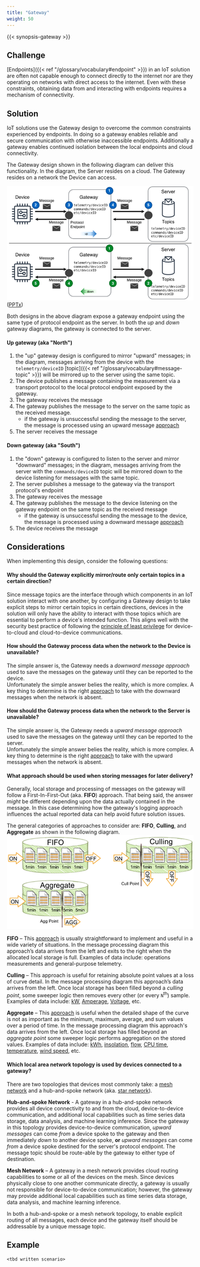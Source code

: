 ```yaml
---
title: "Gateway"
weight: 50
---
```


{{< synopsis-gateway >}}
<!--more-->

## Challenge
[Endpoints]({{< ref "/glossary/vocabulary#endpoint" >}}) in an IoT solution are often not capable enough to connect directly to the internet nor are they operating on networks with direct access to the internet. Even with these constraints, obtaining data from and interacting with endpoints requires a mechanism of connectivity. 

## Solution
IoT solutions use the Gateway design to overcome the common constraints experienced by endpoints. In doing so a gateway enables reliable and secure communication with otherwise inaccessible endpoints. Additionally a gateway enables continued isolation between the local endpoints and cloud connectivity. 

The Gateway design shown in the following diagram can deliver this functionality. In the diagram, the Server resides on a cloud. The Gateway resides on a network the Device can access. 

![Gateway Design](gateway.png) ([PPTx](/designs/iot-atlas-patterns.pptx))

Both designs in the above diagram expose a gateway endpoint using the same type of protocol endpoint as the server. In both the *up* and *down* gateway diagrams, the gateway is connected to the server.  

#### Up gateway (aka "North")
1. the "up" gateway design is configured to mirror "upward" messages; in the diagram, messages arriving from the device with the `telemetry/deviceID` [topic]({{< ref "/glossary/vocabulary#message-topic" >}}) will be mirrored up to the server using the same topic.
2. The device publishes a message containing the measurement via a transport protocol to the local protocol endpoint exposed by the gateway. 
3. The gateway receives the message
4. The gateway publishes the message to the server on the same topic as the received message.
   - if the gateway is unsuccessful sending the message to the server, the message is processed using an upward message [approach](#what-approach-should-be-used-when-storing-messages-for-later-delivery)
5. The server receives the message

#### Down gateway (aka "South")
1. the "down" gateway is configured to listen to the server and mirror "downward" messages; in the diagram, messages arriving from the server with the `commands/deviceID` topic will be mirrored down to the device listening for messages with the same topic.
2. The server publishes a message to the gateway via the transport protocol's endpoint
3. The gateway receives the message
4. The gateway publishes the message to the device listening on the gateway endpoint on the same topic as the received message 
   - if the gateway is unsuccessful sending the message to the device, the message is processed using a downward message [approach](#what-approach-should-be-used-when-storing-messages-for-later-delivery)
5. The device receives the message

## Considerations

When implementing this design, consider the following questions:

#### Why should the Gateway explicitly mirror/route only certain topics in a certain direction?
Since message topics are the interface through which components in an IoT solution interact with one another, by configuring a Gateway design to take explicit steps to mirror certain topics in certain directions, devices in the solution will only have the ability to interact with those topics which are essential to perform a device's intended function. This aligns well with the security best practice of following the [principle of least privilege](https://en.wikipedia.org/wiki/Principle_of_least_privilege) for device-to-cloud and cloud-to-device communications.

#### How should the Gateway process data when the network to the Device is unavailable?
The simple answer is, the Gateway needs a *downward message approach* used to save the messages on the gateway until they can be reported to the device.  
Unfortunately the simple answer belies the reality, which is more complex. A key thing to determine is the right [approach](#what-approach-should-be-used-when-storing-messages-for-later-delivery) to take with the downward messages when the network is absent.  

#### How should the Gateway process data when the network to the Server is unavailable?
The simple answer is, the Gateway needs a *upward message approach* used to save the messages on the gateway until they can be reported to the server.  
Unfortunately the simple answer belies the reality, which is more complex. A key thing to determine is the right [approach](#what-approach-should-be-used-when-storing-messages-for-later-delivery) to take with the upward messages when the network is absent.  

#### What approach should be used when storing messages for later delivery? 
Generally, local storage and processing of messages on the gateway will follow a First-In-First-Out (aka. **FIFO**) approach. That being said, the answer *might* be different depending upon the data actually contained in the message. In this case determining how the gateway's logging approach influences the actual reported data can help avoid future solution issues.  

The general categories of approaches to consider are: **FIFO**, **Culling**, and **Aggregate** as shown in the following diagram.
![Message Processing Algorithms](algorithms.png)

**FIFO** – This [approach](https://en.wikipedia.org/wiki/FIFO_(computing_and_electronics)) is usually straightforward to implement and useful in a wide variety of situations. In the message processing diagram this approach’s data arrives from the left and exits to the right when the allocated local storage is full. Examples of data include: operations measurements and general-purpose telemetry. 

**Culling** – This approach is useful for retaining absolute point values at a loss of curve detail. In the message processing diagram this approach’s data arrives from the left. Once local storage has been filled beyond a *culling point*, some sweeper logic then removes every other (or every `N`<sup>th</sup>) sample. Examples of data include: [kW](https://en.wikipedia.org/wiki/Watt#Kilowatt), [Amperage](https://en.wikipedia.org/wiki/Amperage), [Voltage](https://en.wikipedia.org/wiki/Voltage), etc.  

**Aggregate** – This [approach](https://en.wikipedia.org/wiki/Aggregate_function) is useful when the detailed shape of the curve is not as important as the minimum, maximum, average, and sum values over a period of time. In the message processing diagram this approach's data arrives from the left. Once local storage has filled beyond an *aggregate point* some sweeper logic performs aggregation on the stored values. Examples of data include: [kWh](https://en.wikipedia.org/wiki/Kilowatt_hour), [insolation](https://en.wikipedia.org/wiki/insolation), [flow](https://en.wikipedia.org/wiki/Flow_measurement), [CPU time](https://en.wikipedia.org/wiki/CPU_time), [temperature](https://en.wikipedia.org/wiki/Temperature), [wind speed](https://en.wikipedia.org/wiki/Wind_speed), etc.

#### Which local area network topology is used by devices connected to a gateway?
There are two topologies that devices most commonly take: a [mesh network](https://en.wikipedia.org/wiki/Mesh_networking) and a hub-and-spoke network (aka. [star network](https://en.wikipedia.org/wiki/Network_topology#Star)).

**Hub-and-spoke Network** - A gateway in a hub-and-spoke network provides all device connectivity to and from the cloud, device-to-device communication, and additional local capabilities such as time series data storage, data analysis, and machine learning inference. Since the gateway in this topology provides device-to-device communication, *upward messages* can come *from* a device spoke to the gateway and then immediately *down* to another device spoke, **or** *upward messages* can come *from* a device spoke destined for the server's protocol endpoint. The message topic should be route-able by the gateway to either type of destination.   

**Mesh Network** – A gateway in a mesh network provides cloud routing capabilities to some or all of the devices on the mesh. Since devices physically close to one another communicate directly, a gateway is usually not responsible for device-to-device communication; however, the gateway may provide additional local capabilities such as time series data storage, data analysis, and machine learning inference.

In both a hub-and-spoke or a mesh network topology, to enable explicit routing of all messages, each device and the gateway itself should be addressable by a unique message topic. 
 
## Example
    <tbd written scenario>
